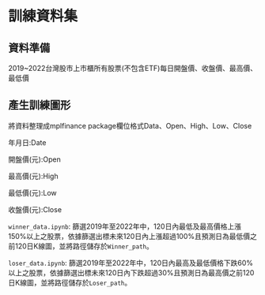 # 訓練資料集

## 資料準備

2019~2022台灣股市上市櫃所有股票(不包含ETF)每日開盤價、收盤價、最高價、最低價

## 產生訓練圖形

將資料整理成mplfinance package欄位格式Data、Open、High、Low、Close

年月日:Date

開盤價(元):Open

最高價(元):High

最低價(元):Low

收盤價(元):Close

`winner_data.ipynb`: 篩選2019年至2022年中，120日內最低及最高價格上漲150%以上之股票，依據篩選出標未來120日內上漲超過100%且預測日為最低價之前120日K線圖，並將路徑儲存於`Winner_path`。

`loser_data.ipynb`: 篩選2019年至2022年中，120日內最高及最低價格下跌60%以上之股票，依據篩選出標未來120日內下跌超過30%且預測日為最高價之前120日K線圖，並將路徑儲存於`Loser_path`。


